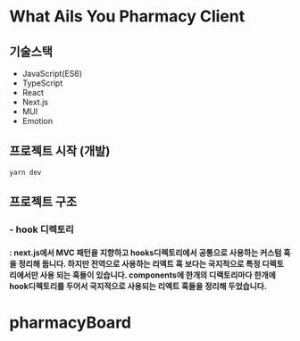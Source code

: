 # What Ails You Pharmacy Client

## 기술스택

- JavaScript(ES6)
- TypeScript
- React
- Next.js
- MUI
- Emotion

## 프로젝트 시작 (개발)

```
yarn dev
```

## 프로젝트 구조

### - hook 디렉토리

#### : next.js에서 MVC 패턴을 지향하고 hooks디렉토리에서 공통으로 사용하는 커스텀 훅을 정리해 둡니다. 하지만 전역으로 사용하는 리엑트 훅 보다는 국지적으로 특정 디렉토리에서만 사용 되는 훅들이 있습니다. components에 한개의 디랙토리마다 한개에 hook디렉토리를 두어서 국지적으로 사용되는 리엑트 훅들을 정리해 두었습니다.
# pharmacyBoard
